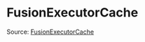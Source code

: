 # FusionExecutorCache

Source: [FusionExecutorCache](../../../csrc/runtime/fusion_executor_cache.h#L117)
